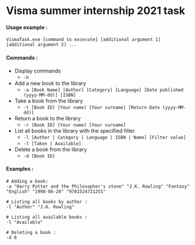 # Visma summer internship 2021 task
#### Usage example :
`VismaTask.exe [command to excecute] [additional argument 1] [additional argument 2] ...`
#### Commands :
- Display commands
  - `-h`
- Add a new book to the library
  - `-a [Book Name] [Author] [Category] [Language] [Date published (yyyy-MM-dd)] [ISBN]`
- Take a book from the library
  - `-t [Book ID] [Your name] [Your surname] [Return Date (yyyy-MM-dd)]`
- Return a book to the library
  - `-r [Book ID] [Your name] [Your surname]`
- List all books in the library with the specified filter
  - `-l [Author | Category | Language | ISBN | Name] [Filter value]`
  - `-l [Taken | Available]`
- Delete a book from the library
  - `-d [Book ID]`
 #### Examples :
 ```
 # Adding a book:
 -a "Harry Potter and the Philosopher's stone" "J.K. Rowling" "Fantasy" "English" "1998-06-26" "9781524721251"
 
 # Listing all books by author :
 -l "Author" "J.K. Rowling"
 
 # Listing all available books :
 -l "Available"
 
 # Deleting a book :
 -d 0
 ```

